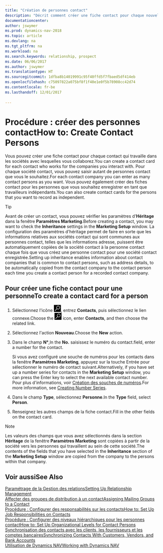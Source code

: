 ```yaml
---
title: "Création de personnes contact"
description: "Décrit comment créer une fiche contact pour chaque nouvelle personne ou nouveau prospect avec lequel vous collaborez ou entretenez des relations professionnelles."
documentationcenter: 
author: jswymer
ms.prod: dynamics-nav-2018
ms.topic: article
ms.devlang: na
ms.tgt_pltfrm: na
ms.workload: na
ms.search.keywords: relationship, prospect
ms.date: 06/06/2017
ms.author: jswymer
ms.translationtype: HT
ms.sourcegitcommit: 1dfba8b14019991c95f40ffd5f7fbaed5df414eb
ms.openlocfilehash: c75097822a075bf8f1f40e1e0f5b78908cc42d74
ms.contentlocale: fr-be
ms.lasthandoff: 12/01/2017

---
```

# <a name="how-to-create-contact-persons"></a><span data-ttu-id="45d28-103">Procédure : créer des personnes contact</span><span class="sxs-lookup"><span data-stu-id="45d28-103">How to: Create Contact Persons</span></span>
<span data-ttu-id="45d28-104">Vous pouvez créer une fiche contact pour chaque contact qui travaille dans les sociétés avec lesquelles vous collaborez.</span><span class="sxs-lookup"><span data-stu-id="45d28-104">You can create a contact card for each contact who works for the companies you interact with.</span></span> <span data-ttu-id="45d28-105">Pour chaque société contact, vous pouvez saisir autant de personnes contact que vous le souhaitez.</span><span class="sxs-lookup"><span data-stu-id="45d28-105">For each contact company you can enter as many contact persons as you want.</span></span> <span data-ttu-id="45d28-106">Vous pouvez également créer des fiches contact pour les personnes que vous souhaitez enregistrer en tant que travailleurs indépendants.</span><span class="sxs-lookup"><span data-stu-id="45d28-106">You can also create contact cards for the persons that you want to record as independent.</span></span>

> [!TIP]  
>   <span data-ttu-id="45d28-107">Avant de créer un contact, vous pouvez vérifier les paramètres d'**Héritage** dans la fenêtre **Paramètres Marketing**.</span><span class="sxs-lookup"><span data-stu-id="45d28-107">Before creating a contact, you may want to check the **Inheritance** settings in the **Marketing Setup** window.</span></span> <span data-ttu-id="45d28-108">La configuration des paramètres d'héritage permet de faire en sorte que les informations relatives aux sociétés contact qui sont communes aux personnes contact, telles que les informations adresse, puissent être automatiquement copiées de la société contact à la personne contact chaque fois que vous créez une personne contact pour une société contact enregistrée.</span><span class="sxs-lookup"><span data-stu-id="45d28-108">Setting up inheritance enables information about contact companies that is common to contact persons, such as address details, to be automatically copied from the contact company to the contact person each time you create a contact person for a recorded contact company.</span></span>

## <a name="to-create-a-contact-card-for-a-person"></a><span data-ttu-id="45d28-109">Pour créer une fiche contact pour une personne</span><span class="sxs-lookup"><span data-stu-id="45d28-109">To create a contact card for a person</span></span>
1. <span data-ttu-id="45d28-110">Sélectionnez l'icône ![Page ou état pour la recherche](media/ui-search/search_small.png "Page ou état pour la recherche"), entrez **Contacts**, puis sélectionnez le lien connexe.</span><span class="sxs-lookup"><span data-stu-id="45d28-110">Choose the ![Search for Page or Report](media/ui-search/search_small.png "Search for Page or Report icon") icon, enter **Contacts**, and then choose the related link.</span></span>
2. <span data-ttu-id="45d28-111">Sélectionnez l'action **Nouveau**.</span><span class="sxs-lookup"><span data-stu-id="45d28-111">Choose the **New** action.</span></span>
3. <span data-ttu-id="45d28-112">Dans le champ **N°**,</span><span class="sxs-lookup"><span data-stu-id="45d28-112">In the **No.**</span></span> <span data-ttu-id="45d28-113">saisissez le numéro du contact.</span><span class="sxs-lookup"><span data-stu-id="45d28-113">field, enter a number for the contact.</span></span>

    <span data-ttu-id="45d28-114">Si vous avez configuré une souche de numéros pour les contacts dans la fenêtre **Paramètres Marketing**, appuyez sur la touche Entrée pour sélectionner le numéro de contact suivant.</span><span class="sxs-lookup"><span data-stu-id="45d28-114">Alternatively, if you have set up a number series for contacts in the **Marketing Setup** window, you can press the Enter key to select the next available contact number.</span></span> <span data-ttu-id="45d28-115">Pour plus d'informations, voir [Création des souches de numéros](ui-create-number-series.md).</span><span class="sxs-lookup"><span data-stu-id="45d28-115">For more information, see [Creating Number Series](ui-create-number-series.md).</span></span>
4. <span data-ttu-id="45d28-116">Dans le champ **Type**, sélectionnez **Personne**.</span><span class="sxs-lookup"><span data-stu-id="45d28-116">In the **Type** field, select **Person**.</span></span>
5. <span data-ttu-id="45d28-117">Renseignez les autres champs de la fiche contact.</span><span class="sxs-lookup"><span data-stu-id="45d28-117">Fill in the other fields on the contact card.</span></span>

> [!NOTE]  
>   <span data-ttu-id="45d28-118">Les valeurs des champs que vous avez sélectionnés dans la section **Héritage** de la fenêtre **Paramètres Marketing** sont copiées à partir de la société vers les personnes qui travaillent au sein de cette société.</span><span class="sxs-lookup"><span data-stu-id="45d28-118">The contents of the fields that you have selected in the **Inheritance** section of the **Marketing Setup** window are copied from the company to the persons within that company.</span></span>

## <a name="see-also"></a><span data-ttu-id="45d28-119">Voir aussi</span><span class="sxs-lookup"><span data-stu-id="45d28-119">See Also</span></span>
[<span data-ttu-id="45d28-120">Paramétrage de la Gestion des relations</span><span class="sxs-lookup"><span data-stu-id="45d28-120">Setting Up Relationship Management</span></span>](marketing-setup-marketing.md)  
[<span data-ttu-id="45d28-121">Affecter des groupes de distribution à un contact</span><span class="sxs-lookup"><span data-stu-id="45d28-121">Assigning Mailing Groups to a Contact</span></span>](marketing-mailing-groups.md#AssignMailGroupContact)  
[<span data-ttu-id="45d28-122">Procédure : Configurer des responsabilités sur les contacts</span><span class="sxs-lookup"><span data-stu-id="45d28-122">How to: Set Up Job Responsibilities on Contacts</span></span>](marketing-job-responsibilities.md)  
[<span data-ttu-id="45d28-123">Procédure : Configurer des niveaux hiérarchiques pour les personnes contact</span><span class="sxs-lookup"><span data-stu-id="45d28-123">How to: Set Up Organizational Levels for Contact Persons</span></span>](marketing-organizational-levels.md)  
[<span data-ttu-id="45d28-124">Synchronisation des contacts avec les clients, les fournisseurs et les comptes bancaires</span><span class="sxs-lookup"><span data-stu-id="45d28-124">Synchronizing Contacts With Customers, Vendors, and Bank Accounts</span></span>](marketing-synchronize-contacts-customers-vendors-bank-accounts.md)  
[<span data-ttu-id="45d28-125">Utilisation de Dynamics NAV</span><span class="sxs-lookup"><span data-stu-id="45d28-125">Working with Dynamics NAV</span></span>](ui-work-product.md)  

